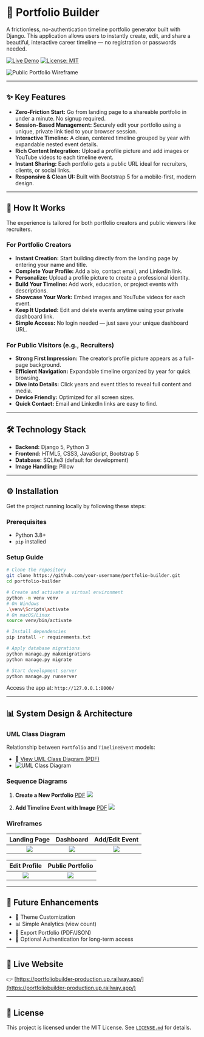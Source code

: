 # 🚀 Portfolio Builder

A frictionless, no-authentication timeline portfolio generator built with Django. This application allows users to instantly create, edit, and share a beautiful, interactive career timeline — no registration or passwords needed.

[![Live Demo](https://img.shields.io/badge/Live_Demo-View_Project-brightgreen?style=for-the-badge)](https://portfoliobuilder-production.up.railway.app/)
[![License: MIT](https://img.shields.io/badge/License-MIT-blue.svg?style=for-the-badge)](https://opensource.org/licenses/MIT)

![Public Portfolio Wireframe](/assets/images/wireframe-public-portfolio.png)

---

## ✨ Key Features

* **Zero-Friction Start:** Go from landing page to a shareable portfolio in under a minute. No signup required.
* **Session-Based Management:** Securely edit your portfolio using a unique, private link tied to your browser session.
* **Interactive Timeline:** A clean, centered timeline grouped by year with expandable nested event details.
* **Rich Content Integration:** Upload a profile picture and add images or YouTube videos to each timeline event.
* **Instant Sharing:** Each portfolio gets a public URL ideal for recruiters, clients, or social links.
* **Responsive & Clean UI:** Built with Bootstrap 5 for a mobile-first, modern design.

---

## 🎯 How It Works

The experience is tailored for both portfolio creators and public viewers like recruiters.

### For Portfolio Creators

* **Instant Creation:** Start building directly from the landing page by entering your name and title.
* **Complete Your Profile:** Add a bio, contact email, and LinkedIn link.
* **Personalize:** Upload a profile picture to create a professional identity.
* **Build Your Timeline:** Add work, education, or project events with descriptions.
* **Showcase Your Work:** Embed images and YouTube videos for each event.
* **Keep It Updated:** Edit and delete events anytime using your private dashboard link.
* **Simple Access:** No login needed — just save your unique dashboard URL.

### For Public Visitors (e.g., Recruiters)

* **Strong First Impression:** The creator’s profile picture appears as a full-page background.
* **Efficient Navigation:** Expandable timeline organized by year for quick browsing.
* **Dive into Details:** Click years and event titles to reveal full content and media.
* **Device Friendly:** Optimized for all screen sizes.
* **Quick Contact:** Email and LinkedIn links are easy to find.

---

## 🛠️ Technology Stack

* **Backend:** Django 5, Python 3
* **Frontend:** HTML5, CSS3, JavaScript, Bootstrap 5
* **Database:** SQLite3 (default for development)
* **Image Handling:** Pillow

---

## ⚙️ Installation

Get the project running locally by following these steps:

### Prerequisites

* Python 3.8+
* `pip` installed

### Setup Guide

```bash
# Clone the repository
git clone https://github.com/your-username/portfolio-builder.git
cd portfolio-builder

# Create and activate a virtual environment
python -m venv venv
# On Windows
.\venv\Scripts\activate
# On macOS/Linux
source venv/bin/activate

# Install dependencies
pip install -r requirements.txt

# Apply database migrations
python manage.py makemigrations
python manage.py migrate

# Start development server
python manage.py runserver
```

Access the app at: `http://127.0.0.1:8000/`

---

## 📊 System Design & Architecture

### UML Class Diagram

Relationship between `Portfolio` and `TimelineEvent` models:

* 📄 [View UML Class Diagram (PDF)](/assets/pdfs/UML%20Diagram.pdf)
* ![UML Class Diagram](/assets/images/UML%20Diagram-1.jpg)

### Sequence Diagrams

1. **Create a New Portfolio**
   [PDF](/assets/pdfs/1.%20Sequence%20Diagram%20Create%20a%20New%20Portfolio.pdf)
   ![](/assets/images/1.%20Sequence%20Diagram%20Create%20a%20New%20Portfolio-1.jpg)

2. **Add Timeline Event with Image**
   [PDF](/assets/pdfs/2.%20Sequence%20Diagram%20Add%20a%20Timeline%20Event%20with%20an%20Image.pdf)
   ![](/assets/images/2.%20Sequence%20Diagram%20Add%20a%20Timeline%20Event%20with%20an%20Image-1.jpg)

### Wireframes

|                Landing Page               |                  Dashboard                  |                Add/Edit Event                |
| :---------------------------------------: | :-----------------------------------------: | :------------------------------------------: |
| ![](/assets/images/wireframe-landing.png) | ![](/assets/images/wireframe-dashboard.png) | ![](/assets/images/wireframe-event-form.png) |

|                  Edit Profile                  |                  Public Portfolio                  |
| :--------------------------------------------: | :------------------------------------------------: |
| ![](/assets/images/wireframe-profile-form.png) | ![](/assets/images/wireframe-public-portfolio.png) |

---

## 🔮 Future Enhancements

* 🎨 Theme Customization
* 📊 Simple Analytics (view count)
* 🧾 Export Portfolio (PDF/JSON)
* 🔐 Optional Authentication for long-term access

---

## 🔗 Live Website

👉 [https://portfoliobuilder-production.up.railway.app/](https://portfoliobuilder-production.up.railway.app/)

---

## 📄 License

This project is licensed under the MIT License. See [`LICENSE.md`](LICENSE.md) for details.